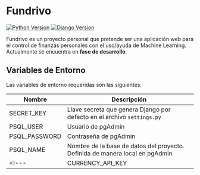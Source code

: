 # Fundrivo

[![Python Version](https://img.shields.io/badge/python-3.9-blue)]()
[![Django Version](https://img.shields.io/badge/django-4.1.7-brightgreen)]()


Fundrivo es un proyecto personal que pretende ser una aplicación web para el control de finanzas personales con el uso/ayuda de Machine Learning. Actualmente se encuentra en **fase de desarrollo**.

## Variables de Entorno

Las variables de entorno requeridas son las siguientes:

|   Nombre  |   Descripción |
|-----------|---------------|
|   SECRET_KEY  |   Llave secreta que genera Django por defecto en el archivo `settings.py` |
|   PSQL_USER   |   Usuario de pgAdmin  |
|   PSQL_PASSWORD   |   Contraseña de pgAdmin   |
|   PSQL_NAME   |   Nombre de la base de datos del proyecto. Definida de manera local en pgAdmin    |
<!---|   CURRENCY_API_KEY    |   API Key brindada por [Open Exchange Rates](https://openexchangerates.org/signup)     |-->

